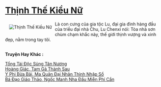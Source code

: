 <a href="https://truyentiki.com/thinh-the-kieu-nu.30445/" title="Thịnh Thế Kiều Nữ"><h1>Thịnh Thế Kiều Nữ</h1></a><div style="display:table"><img align="right" style="float: left; padding: 10px;" src="https://truyentiki.com/a/img/str/src/30445.jpg" alt="Thịnh Thế Kiều Nữ">Là con cưng của gia tộc Lu, đại gia đình hàng đầu của triều đại nhà Chu, Lu Chenxi nói: Tòa nhà sơn chùm chạm khắc này, thế giới thịnh vượng và xinh đẹp, nằm trong tay tôi.</div><p><br><b>Truyện Hay Khác :</b></p><a href="https://truyentiki.com/tong-tai-doc-sung-tan-nuong.30444/" alt="Tổng Tài Độc Sủng Tân Nương">Tổng Tài Độc Sủng Tân Nương</a><br/><a href="https://github.com/nownovels/truyenhay/tree/master/truyenhay/30705/README.md" alt="Hoàng Giác, Tam Gả Thành Sau">Hoàng Giác, Tam Gả Thành Sau</a><br/><a href="https://github.com/nownovels/truyenhay/tree/master/truyenhay/30744/README.md" alt="Y Phi Bừa Bãi, Ma Quân Đại Nhân Thỉnh Nhập Sổ">Y Phi Bừa Bãi, Ma Quân Đại Nhân Thỉnh Nhập Sổ</a><br/><a href="https://github.com/nownovels/truyenhay/tree/master/truyenhay/30591/README.md" alt="Bá Đạo Giáo Thảo, Ngốc Manh Nha Đầu Miễn Phí Cắn">Bá Đạo Giáo Thảo, Ngốc Manh Nha Đầu Miễn Phí Cắn</a><br/>